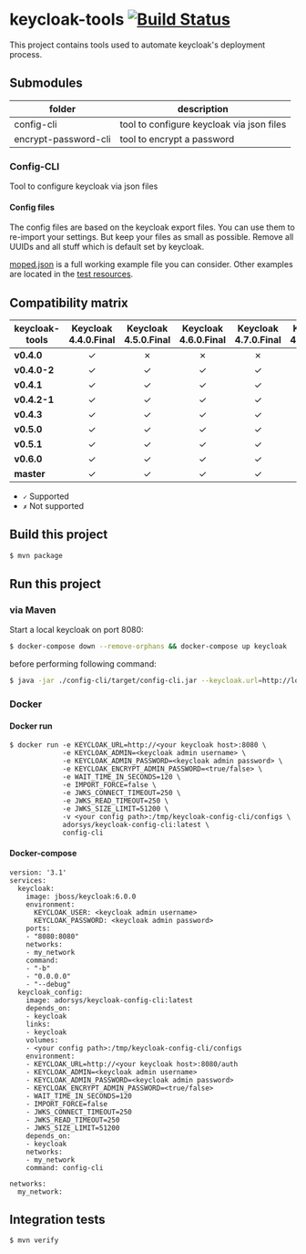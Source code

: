 # keycloak-tools [![Build Status](https://travis-ci.com/adorsys/keycloak-config-cli.svg?branch=master)](https://travis-ci.com/adorsys/keycloak-config-cli)

This project contains tools used to automate keycloak's deployment process.

## Submodules

| folder | description |
|--------|-------------|
| config-cli | tool to configure keycloak via json files |
| encrypt-password-cli | tool to encrypt a password     |

### Config-CLI

Tool to configure keycloak via json files

#### Config files

The config files are based on the keycloak export files. You can use them to re-import your settings.
But keep your files as small as possible. Remove all UUIDs and all stuff which is default set by keycloak.

[moped.json](./example-config/moped.json) is a full working example file you can consider.
 Other examples are located in the [test resources](./config-cli/src/test/resources/import-files).

## Compatibility matrix

| keycloak-tools     | **Keycloak 4.4.0.Final** | **Keycloak 4.5.0.Final** | **Keycloak 4.6.0.Final** | **Keycloak 4.7.0.Final** | **Keycloak 4.8.3.Final** | **Keycloak 5.0.0** | **Keycloak 6.0.0** |
|--------------------|:------------------------:|:------------------------:|:------------------------:|:------------------------:|:------------------------:|:------------------:|:------------------:|
| **v0.4.0**         |         ✓                |         ✗                |         ✗                |         ✗                |         ✗                |         ✗          |         ✗          |
| **v0.4.0-2**       |         ✓                |         ✓                |         ✓                |         ✓                |         ✓                |         ✗          |         ✗          |
| **v0.4.1**         |         ✓                |         ✓                |         ✓                |         ✓                |         ✓                |         ✗          |         ✗          |
| **v0.4.2-1**       |         ✓                |         ✓                |         ✓                |         ✓                |         ✓                |         ✗          |         ✗          |
| **v0.4.3**         |         ✓                |         ✓                |         ✓                |         ✓                |         ✓                |         ✗          |         ✗          |
| **v0.5.0**         |         ✓                |         ✓                |         ✓                |         ✓                |         ✓                |         ✓          |         ✗          |
| **v0.5.1**         |         ✓                |         ✓                |         ✓                |         ✓                |         ✓                |         ✓          |         ✗          |
| **v0.6.0**         |         ✓                |         ✓                |         ✓                |         ✓                |         ✓                |         ✓          |         ✓          |
| **master**         |         ✓                |         ✓                |         ✓                |         ✓                |         ✓                |         ✓          |         ✓          |
- `✓` Supported
- `✗` Not supported


## Build this project

```bash
$ mvn package
```

## Run this project

### via Maven

Start a local keycloak on port 8080:

```bash
$ docker-compose down --remove-orphans && docker-compose up keycloak
``` 

before performing following command:

```bash
$ java -jar ./config-cli/target/config-cli.jar --keycloak.url=http://localhost:8080 --keycloak.password=admin123 --import.file=./example-config/moped.json
```

### Docker

#### Docker run

```
$ docker run -e KEYCLOAK_URL=http://<your keycloak host>:8080 \
             -e KEYCLOAK_ADMIN=<keycloak admin username> \
             -e KEYCLOAK_ADMIN_PASSWORD=<keycloak admin password> \
             -e KEYCLOAK_ENCRYPT_ADMIN_PASSWORD=<true/false> \
             -e WAIT_TIME_IN_SECONDS=120 \
             -e IMPORT_FORCE=false \
             -e JWKS_CONNECT_TIMEOUT=250 \
             -e JWKS_READ_TIMEOUT=250 \
             -e JWKS_SIZE_LIMIT=51200 \
             -v <your config path>:/tmp/keycloak-config-cli/configs \
             adorsys/keycloak-config-cli:latest \
             config-cli
```

#### Docker-compose

```
version: '3.1'
services:
  keycloak:
    image: jboss/keycloak:6.0.0
    environment:
      KEYCLOAK_USER: <keycloak admin username>
      KEYCLOAK_PASSWORD: <keycloak admin password>
    ports:
    - "8080:8080"
    networks:
    - my_network
    command:
    - "-b"
    - "0.0.0.0"
    - "--debug"
  keycloak_config:
    image: adorsys/keycloak-config-cli:latest
    depends_on:
    - keycloak
    links:
    - keycloak
    volumes:
    - <your config path>:/tmp/keycloak-config-cli/configs
    environment:
    - KEYCLOAK_URL=http://<your keycloak host>:8080/auth
    - KEYCLOAK_ADMIN=<keycloak admin username>
    - KEYCLOAK_ADMIN_PASSWORD=<keycloak admin password>
    - KEYCLOAK_ENCRYPT_ADMIN_PASSWORD=<true/false>
    - WAIT_TIME_IN_SECONDS=120
    - IMPORT_FORCE=false
    - JWKS_CONNECT_TIMEOUT=250
    - JWKS_READ_TIMEOUT=250
    - JWKS_SIZE_LIMIT=51200
    depends_on:
    - keycloak
    networks:
    - my_network
    command: config-cli

networks:
  my_network:

```

## Integration tests

```bash
$ mvn verify
```
